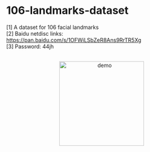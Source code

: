 # 106-landmarks-dataset
[1] A dataset for 106 facial landmarks<br/>
[2] Baidu netdisc links: https://pan.baidu.com/s/1OFWiLSbZeR8Ans9RrTR5Xg<br/>
[3] Password: 44jh<br/>
<br/>
<div><div align=center>
  <img src="https://github.com/actionLUO/106-landmarks-dataset/blob/master/image.png" width="224" height="224" alt="demo"/>
